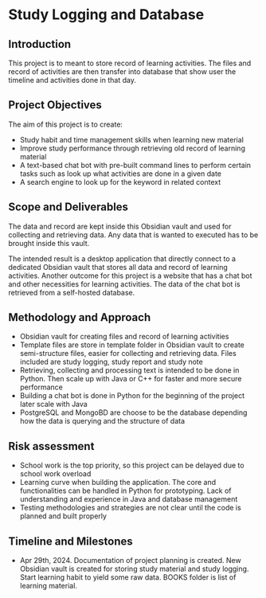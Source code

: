 
# Study Logging and Database

## Introduction

This project is to meant to store record of learning activities. The files and record of activities are then transfer into database that show user the timeline and activities done in that day.

## Project Objectives

The aim of this project is to create:

- Study habit and time management skills when learning new material
- Improve study performance through retrieving old record of learning material
- A text-based chat bot with pre-built command lines to perform certain tasks such as look up what activities are done in a given date
- A search engine to look up for the keyword in related context

## Scope and Deliverables

The data and record are kept inside this Obsidian vault and used for collecting and retrieving data. Any data that is wanted to executed has to be brought inside this vault.

The intended result is a desktop application that directly connect to a dedicated Obsidian vault that stores all data and record of learning activities. Another outcome for this project is a website that has a chat bot and other necessities for learning activities. The data of the chat bot is retrieved from a self-hosted database.

## Methodology and Approach

- Obsidian vault for creating files and record of learning activities
- Template files are store in template folder in Obsidian vault to create semi-structure files, easier for collecting and retrieving data. Files included are study logging, study report and study note
- Retrieving, collecting and processing text is intended to be done in Python. Then scale up with Java or C++ for faster and more secure performance
- Building a chat bot is done in Python for the beginning of the project later scale with Java
- PostgreSQL and MongoBD are choose to be the database depending how the data is querying and the structure of data

## Risk assessment

- School work is the top priority, so this project can be delayed due to school work overload
- Learning curve when building the application. The core and functionalities can be handled in Python for prototyping. Lack of understanding and experience in Java and database management
- Testing methodologies and strategies are not clear until the code is planned and built properly

## Timeline and Milestones

- Apr 29th, 2024. Documentation of project planning is created. New Obsidian vault is created for storing study material and study logging. Start learning habit to yield some raw data. BOOKS folder is list of learning material.
